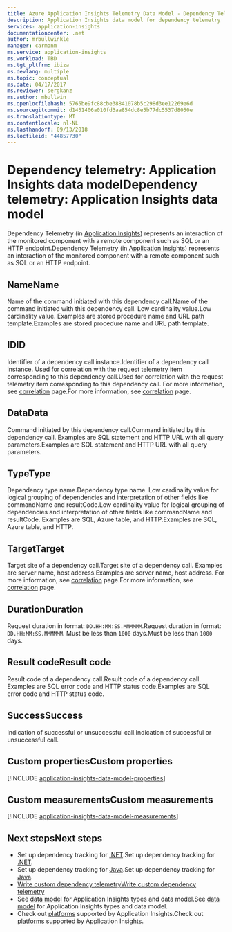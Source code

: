 ```yaml
---
title: Azure Application Insights Telemetry Data Model - Dependency Telemetry | Microsoft Docs
description: Application Insights data model for dependency telemetry
services: application-insights
documentationcenter: .net
author: mrbullwinkle
manager: carmonm
ms.service: application-insights
ms.workload: TBD
ms.tgt_pltfrm: ibiza
ms.devlang: multiple
ms.topic: conceptual
ms.date: 04/17/2017
ms.reviewer: sergkanz
ms.author: mbullwin
ms.openlocfilehash: 5765be9fc88cbe38841078b5c298d3ee12269e6d
ms.sourcegitcommit: d1451406a010fd3aa854dc8e5b77dc5537d8050e
ms.translationtype: MT
ms.contentlocale: nl-NL
ms.lasthandoff: 09/13/2018
ms.locfileid: "44857730"
---
```

# <a name="dependency-telemetry-application-insights-data-model"></a><span data-ttu-id="2c1cb-103">Dependency telemetry: Application Insights data model</span><span class="sxs-lookup"><span data-stu-id="2c1cb-103">Dependency telemetry: Application Insights data model</span></span>

<span data-ttu-id="2c1cb-104">Dependency Telemetry (in [Application Insights](app-insights-overview.md)) represents an interaction of the monitored component with a remote component such as SQL or an HTTP endpoint.</span><span class="sxs-lookup"><span data-stu-id="2c1cb-104">Dependency Telemetry (in [Application Insights](app-insights-overview.md)) represents an interaction of the monitored component with a remote component such as SQL or an HTTP endpoint.</span></span>

## <a name="name"></a><span data-ttu-id="2c1cb-105">Name</span><span class="sxs-lookup"><span data-stu-id="2c1cb-105">Name</span></span>

<span data-ttu-id="2c1cb-106">Name of the command initiated with this dependency call.</span><span class="sxs-lookup"><span data-stu-id="2c1cb-106">Name of the command initiated with this dependency call.</span></span> <span data-ttu-id="2c1cb-107">Low cardinality value.</span><span class="sxs-lookup"><span data-stu-id="2c1cb-107">Low cardinality value.</span></span> <span data-ttu-id="2c1cb-108">Examples are stored procedure name and URL path template.</span><span class="sxs-lookup"><span data-stu-id="2c1cb-108">Examples are stored procedure name and URL path template.</span></span>

## <a name="id"></a><span data-ttu-id="2c1cb-109">ID</span><span class="sxs-lookup"><span data-stu-id="2c1cb-109">ID</span></span>

<span data-ttu-id="2c1cb-110">Identifier of a dependency call instance.</span><span class="sxs-lookup"><span data-stu-id="2c1cb-110">Identifier of a dependency call instance.</span></span> <span data-ttu-id="2c1cb-111">Used for correlation with the request telemetry item corresponding to this dependency call.</span><span class="sxs-lookup"><span data-stu-id="2c1cb-111">Used for correlation with the request telemetry item corresponding to this dependency call.</span></span> <span data-ttu-id="2c1cb-112">For more information, see [correlation](application-insights-correlation.md) page.</span><span class="sxs-lookup"><span data-stu-id="2c1cb-112">For more information, see [correlation](application-insights-correlation.md) page.</span></span>

## <a name="data"></a><span data-ttu-id="2c1cb-113">Data</span><span class="sxs-lookup"><span data-stu-id="2c1cb-113">Data</span></span>

<span data-ttu-id="2c1cb-114">Command initiated by this dependency call.</span><span class="sxs-lookup"><span data-stu-id="2c1cb-114">Command initiated by this dependency call.</span></span> <span data-ttu-id="2c1cb-115">Examples are SQL statement and HTTP URL with all query parameters.</span><span class="sxs-lookup"><span data-stu-id="2c1cb-115">Examples are SQL statement and HTTP URL with all query parameters.</span></span>

## <a name="type"></a><span data-ttu-id="2c1cb-116">Type</span><span class="sxs-lookup"><span data-stu-id="2c1cb-116">Type</span></span>

<span data-ttu-id="2c1cb-117">Dependency type name.</span><span class="sxs-lookup"><span data-stu-id="2c1cb-117">Dependency type name.</span></span> <span data-ttu-id="2c1cb-118">Low cardinality value for logical grouping of dependencies and interpretation of other fields like commandName and resultCode.</span><span class="sxs-lookup"><span data-stu-id="2c1cb-118">Low cardinality value for logical grouping of dependencies and interpretation of other fields like commandName and resultCode.</span></span> <span data-ttu-id="2c1cb-119">Examples are SQL, Azure table, and HTTP.</span><span class="sxs-lookup"><span data-stu-id="2c1cb-119">Examples are SQL, Azure table, and HTTP.</span></span>

## <a name="target"></a><span data-ttu-id="2c1cb-120">Target</span><span class="sxs-lookup"><span data-stu-id="2c1cb-120">Target</span></span>

<span data-ttu-id="2c1cb-121">Target site of a dependency call.</span><span class="sxs-lookup"><span data-stu-id="2c1cb-121">Target site of a dependency call.</span></span> <span data-ttu-id="2c1cb-122">Examples are server name, host address.</span><span class="sxs-lookup"><span data-stu-id="2c1cb-122">Examples are server name, host address.</span></span> <span data-ttu-id="2c1cb-123">For more information, see [correlation](application-insights-correlation.md) page.</span><span class="sxs-lookup"><span data-stu-id="2c1cb-123">For more information, see [correlation](application-insights-correlation.md) page.</span></span>

## <a name="duration"></a><span data-ttu-id="2c1cb-124">Duration</span><span class="sxs-lookup"><span data-stu-id="2c1cb-124">Duration</span></span>

<span data-ttu-id="2c1cb-125">Request duration in format: `DD.HH:MM:SS.MMMMMM`.</span><span class="sxs-lookup"><span data-stu-id="2c1cb-125">Request duration in format: `DD.HH:MM:SS.MMMMMM`.</span></span> <span data-ttu-id="2c1cb-126">Must be less than `1000` days.</span><span class="sxs-lookup"><span data-stu-id="2c1cb-126">Must be less than `1000` days.</span></span>

## <a name="result-code"></a><span data-ttu-id="2c1cb-127">Result code</span><span class="sxs-lookup"><span data-stu-id="2c1cb-127">Result code</span></span>

<span data-ttu-id="2c1cb-128">Result code of a dependency call.</span><span class="sxs-lookup"><span data-stu-id="2c1cb-128">Result code of a dependency call.</span></span> <span data-ttu-id="2c1cb-129">Examples are SQL error code and HTTP status code.</span><span class="sxs-lookup"><span data-stu-id="2c1cb-129">Examples are SQL error code and HTTP status code.</span></span>

## <a name="success"></a><span data-ttu-id="2c1cb-130">Success</span><span class="sxs-lookup"><span data-stu-id="2c1cb-130">Success</span></span>

<span data-ttu-id="2c1cb-131">Indication of successful or unsuccessful call.</span><span class="sxs-lookup"><span data-stu-id="2c1cb-131">Indication of successful or unsuccessful call.</span></span>

## <a name="custom-properties"></a><span data-ttu-id="2c1cb-132">Custom properties</span><span class="sxs-lookup"><span data-stu-id="2c1cb-132">Custom properties</span></span>

[!INCLUDE [application-insights-data-model-properties](../../includes/application-insights-data-model-properties.md)]

## <a name="custom-measurements"></a><span data-ttu-id="2c1cb-133">Custom measurements</span><span class="sxs-lookup"><span data-stu-id="2c1cb-133">Custom measurements</span></span>

[!INCLUDE [application-insights-data-model-measurements](../../includes/application-insights-data-model-measurements.md)]


## <a name="next-steps"></a><span data-ttu-id="2c1cb-134">Next steps</span><span class="sxs-lookup"><span data-stu-id="2c1cb-134">Next steps</span></span>

- <span data-ttu-id="2c1cb-135">Set up dependency tracking for [.NET](app-insights-asp-net-dependencies.md).</span><span class="sxs-lookup"><span data-stu-id="2c1cb-135">Set up dependency tracking for [.NET](app-insights-asp-net-dependencies.md).</span></span>
- <span data-ttu-id="2c1cb-136">Set up dependency tracking for [Java](app-insights-java-agent.md).</span><span class="sxs-lookup"><span data-stu-id="2c1cb-136">Set up dependency tracking for [Java](app-insights-java-agent.md).</span></span>
- [<span data-ttu-id="2c1cb-137">Write custom dependency telemetry</span><span class="sxs-lookup"><span data-stu-id="2c1cb-137">Write custom dependency telemetry</span></span>](app-insights-api-custom-events-metrics.md#trackdependency)
- <span data-ttu-id="2c1cb-138">See [data model](application-insights-data-model.md) for Application Insights types and data model.</span><span class="sxs-lookup"><span data-stu-id="2c1cb-138">See [data model](application-insights-data-model.md) for Application Insights types and data model.</span></span>
- <span data-ttu-id="2c1cb-139">Check out [platforms](app-insights-platforms.md) supported by Application Insights.</span><span class="sxs-lookup"><span data-stu-id="2c1cb-139">Check out [platforms](app-insights-platforms.md) supported by Application Insights.</span></span>
